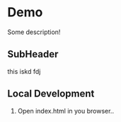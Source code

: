 # Demo
Some description!

## SubHeader

this iskd fdj

## Local Development
1. Open index.html in you browser..
